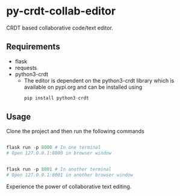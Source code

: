 # py-crdt-collab-editor
CRDT based collaborative code/text editor.

## Requirements  
- flask 
- requests
- python3-crdt
  - The editor is dependent on the python3-crdt library which is available on pypi.org and can be installed using 
    ```python
    pip install python3-crdt
    ```
## Usage
Clone the project and then run the following commands
```python

flask run -p 8000 # In one terminal
# Open 127.0.0.1:8000 in browser window


flask run -p 8001 # In another terminal
# Open 127.0.0.1:8001 in another browser window
```
Experience the power of collaborative text editing.

